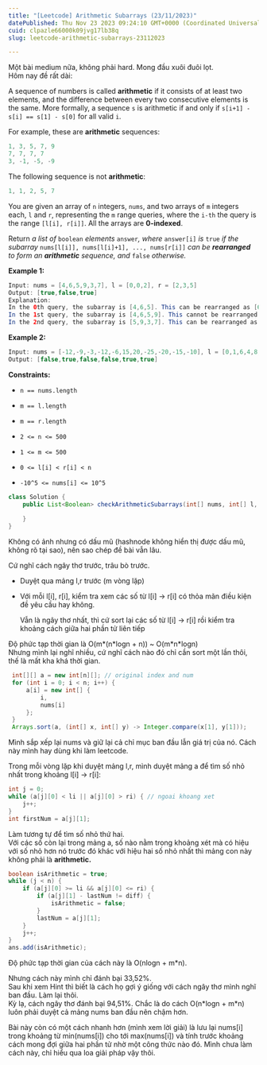```yaml
---
title: "[Leetcode] Arithmetic Subarrays (23/11/2023)"
datePublished: Thu Nov 23 2023 09:24:10 GMT+0000 (Coordinated Universal Time)
cuid: clpazle66000k09jvg17lb38q
slug: leetcode-arithmetic-subarrays-23112023

---
```


Một bài medium nữa, không phải hard. Mong đầu xuôi đuôi lọt.  
Hôm nay đề rất dài:

A sequence of numbers is called **arithmetic** if it consists of at least two elements, and the difference between every two consecutive elements is the same. More formally, a sequence `s` is arithmetic if and only if `s[i+1] - s[i] == s[1] - s[0]` for all valid `i`.

For example, these are **arithmetic** sequences:

```java
1, 3, 5, 7, 9
7, 7, 7, 7
3, -1, -5, -9
```

The following sequence is not **arithmetic**:

```java
1, 1, 2, 5, 7
```

You are given an array of `n` integers, `nums`, and two arrays of `m` integers each, `l` and `r`, representing the `m` range queries, where the `i-th` the query is the range `[l[i], r[i]]`. All the arrays are **0-indexed**.

Return *a list of* `boolean` *elements* `answer`*, where* `answer[i]` *is* `true` *if the subarray* `nums[l[i]], nums[l[i]+1], ..., nums[r[i]]` *can be* ***rearranged*** *to form an* ***arithmetic*** *sequence, and* `false` *otherwise.*

**Example 1:**

```java
Input: nums = [4,6,5,9,3,7], l = [0,0,2], r = [2,3,5]
Output: [true,false,true]
Explanation:
In the 0th query, the subarray is [4,6,5]. This can be rearranged as [6,5,4], which is an arithmetic sequence.
In the 1st query, the subarray is [4,6,5,9]. This cannot be rearranged as an arithmetic sequence.
In the 2nd query, the subarray is [5,9,3,7]. This can be rearranged as [3,5,7,9], which is an arithmetic sequence.
```

**Example 2:**

```java
Input: nums = [-12,-9,-3,-12,-6,15,20,-25,-20,-15,-10], l = [0,1,6,4,8,7], r = [4,4,9,7,9,10]
Output: [false,true,false,false,true,true]
```

**Constraints:**

* `n == nums.length`
    
* `m == l.length`
    
* `m == r.length`
    
* `2 <= n <= 500`
    
* `1 <= m <= 500`
    
* `0 <= l[i] < r[i] < n`
    
* `-10^5 <= nums[i] <= 10^5`
    

```java
class Solution {
    public List<Boolean> checkArithmeticSubarrays(int[] nums, int[] l, int[] r) {
        
    }
}
```

Không có ảnh nhưng có dấu mũ (hashnode không hiển thị được dấu mũ, không rõ tại sao), nên sao chép đề bài vẫn lâu.

Cứ nghĩ cách ngây thơ trước, trâu bò trước.

* Duyệt qua mảng l,r trước (m vòng lặp)
    
* Với mỗi l\[i\], r\[i\], kiểm tra xem các số từ l\[i\] -&gt; r\[i\] có thỏa mãn điều kiện đề yêu cầu hay không.
    
    Vẫn là ngây thơ nhất, thì cứ sort lại các số từ l\[i\] -&gt; r\[i\] rồi kiểm tra khoảng cách giữa hai phần tử liên tiếp
    

Độ phức tạp thời gian là O(m\*(n\*logn + n)) ~ O(m\*n\*logn)  
Nhưng mình lại nghĩ nhiều, cứ nghĩ cách nào đó chỉ cần sort một lần thôi, thế là mất kha khá thời gian.

```java
 int[][] a = new int[n][]; // original index and num
 for (int i = 0; i < n; i++) {
     a[i] = new int[] {
         i,
         nums[i]
     };
 }
 Arrays.sort(a, (int[] x, int[] y) -> Integer.compare(x[1], y[1]));
```

Mình sắp xếp lại nums và giữ lại cả chỉ mục ban đầu lẫn giá trị của nó. Cách này mình hay dùng khi làm leetcode.

Trong mỗi vòng lặp khi duyệt mảng l,r, mình duyệt mảng a để tìm số nhỏ nhất trong khoảng l\[i\] -&gt; r\[i\]:

```java
int j = 0;
while (a[j][0] < li || a[j][0] > ri) { // ngoai khoang xet
    j++;
}
int firstNum = a[j][1];
```

Làm tương tự để tìm số nhỏ thứ hai.  
Với các số còn lại trong mảng a, số nào nằm trong khoảng xét mà có hiệu với số nhỏ hơn nó trước đó khác với hiệu hai số nhỏ nhất thì mảng con này không phải là **arithmetic.**

```java
boolean isArithmetic = true;
while (j < n) {
    if (a[j][0] >= li && a[j][0] <= ri) {
        if (a[j][1] - lastNum != diff) {
            isArithmetic = false;
        }
        lastNum = a[j][1];
    }
    j++;
}
ans.add(isArithmetic);
```

Độ phức tạp thời gian của cách này là O(nlogn + m\*n).

Nhưng cách này mình chỉ đánh bại 33,52%.  
Sau khi xem Hint thì biết là cách họ gợi ý giống với cách ngây thơ mình nghĩ ban đầu. Làm lại thôi.  
Kỳ lạ, cách ngây thơ đánh bại 94,51%. Chắc là do cách O(n\*logn + m\*n) luôn phải duyệt cả mảng nums ban đầu nên chậm hơn.

Bài này còn có một cách nhanh hơn (mình xem lời giải) là lưu lại nums\[i\] trong khoảng từ min(nums\[i\]) cho tới max(nums\[i\]) và tính trước khoảng cách mong đợi giữa hai phần tử nhờ một công thức nào đó. Mình chưa làm cách này, chỉ hiểu qua loa giải pháp vậy thôi.